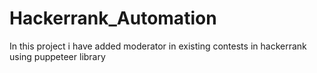 # Hackerrank_Automation
In this project i have added moderator in existing contests in hackerrank using puppeteer library
